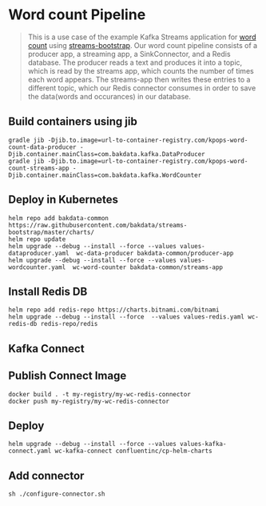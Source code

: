 # Word count Pipeline

> This is a use case of the example Kafka Streams application for [word count](https://docs.confluent.io/5.5.1/streams/quickstart.html)
> using [streams-bootstrap](https://github.com/bakdata/streams-bootstrap).
> Our word count pipeline consists of a producer app, a streaming app, a SinkConnector, and a Redis database.
> The producer reads a text and produces it into a topic, which is read by the streams app, which counts the number of times each word appears. The streams-app then writes these entries to a different topic, which our Redis connector consumes in order to save the data(words and occurances) in our database.

## Build containers using jib

```shell
gradle jib -Djib.to.image=url-to-container-registry.com/kpops-word-count-data-producer -Djib.container.mainClass=com.bakdata.kafka.DataProducer
gradle jib -Djib.to.image=url-to-container-registry.com/kpops-word-count-streams-app -Djib.container.mainClass=com.bakdata.kafka.WordCounter
```

## Deploy in Kubernetes

```shell
helm repo add bakdata-common https://raw.githubusercontent.com/bakdata/streams-bootstrap/master/charts/
helm repo update
helm upgrade --debug --install --force --values values-dataproducer.yaml  wc-data-producer bakdata-common/producer-app
helm upgrade --debug --install --force --values values-wordcounter.yaml  wc-word-counter bakdata-common/streams-app
```

## Install Redis DB

```shell
helm repo add redis-repo https://charts.bitnami.com/bitnami
helm upgrade --debug --install --force  --values values-redis.yaml wc-redis-db redis-repo/redis
```

## Kafka Connect

## Publish Connect Image

```shell
docker build . -t my-registry/my-wc-redis-connector
docker push my-registry/my-wc-redis-connector
```

## Deploy

```shell
helm upgrade --debug --install --force --values values-kafka-connect.yaml wc-kafka-connect confluentinc/cp-helm-charts
```

## Add connector

```shell
sh ./configure-connector.sh
```
